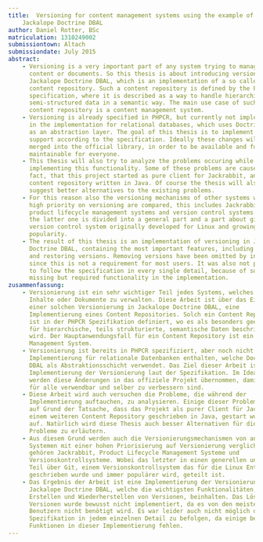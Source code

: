 ```yaml
---
title:  Versioning for content management systems using the example of
    Jackalope Doctrine DBAL
author: Daniel Rotter, BSc
matriculation: 1310249002
submissiontown: Altach
submissiondate: July 2015
abstract:
    - Versioning is a very important part of any system trying to manage
      content or documents. So this thesis is about introducing versioning into
      Jackalope Doctrine DBAL, which is an implementation of a so called
      content repository. Such a content repository is defined by the PHPCR
      specification, where it is described as a way to handle hierarchical
      semi-structured data in a semantic way. The main use case of such a
      content repository is a content management system.
    - Versioning is already specified in PHPCR, but currently not implemented
      in the implementation for relational databases, which uses Doctrine DBAL
      as an abstraction layer. The goal of this thesis is to implement this
      support according to the specification. Ideally these changes will be
      merged into the official library, in order to be available and further
      maintainable for everyone.
    - This thesis will also try to analyze the problems occuring while
      implementing this functionality. Some of these problems are caused by the
      fact, that this project started as pure client for Jackrabbit, another
      content repository written in Java. Of course the thesis will also try to
      suggest better alternatives to the existing problems.
    - For this reason also the versioning mechanisms of other systems with a
      high priority on versioning are compared, this includes Jackrabbit,
      product lifecycle management systems and version control systems. Whereby
      the latter one is divided into a general part and a part about git, a
      version control system originally developed for Linux and growing in
      popularity.
    - The result of this thesis is an implementation of versioning in Jackalope
      Doctrine DBAL, containing the most important features, including creating
      and restoring versions. Removing versions have been omitted by intent,
      since this is not a requirement for most users. It was also not possible
      to follow the specification in every single detail, because of some
      missing but required functionality in the implementation.
zusammenfassung:
    - Versionierung ist ein sehr wichtiger Teil jedes Systems, welches versucht
      Inhalte oder Dokumente zu verwalten. Diese Arbeit ist über das Einführen
      einer solchen Versionierung in Jackalope Doctrine DBAL, eine
      Implementierung eines Content Repositories. Solch ein Content Repository
      ist in der PHPCR Spezifikation definiert, wo es als besonders geeignet
      für hierarchische, teils strukturierte, semantische Daten beschrieben
      wird. Der Hauptanwendungsfall für ein Content Repository ist ein Content
      Management System.
    - Versionierung ist bereits in PHPCR spezifiziert, aber noch nicht in der 
      Implementierung für relationale Datenbanken enthalten, welche Doctrine
      DBAL als Abstraktionsschicht verwendet. Das Ziel dieser Arbeit ist die
      Implementierung der Versionierung laut der Spezifikation. Im Idealfall
      werden diese Änderungen in das offiziele Projekt übernommen, damit sie
      für alle verwendbar und selber zu verbessern sind.
    - Diese Arbeit wird auch versuchen die Probleme, die während der
      Implementierung auftauchen, zu analysieren. Einige dieser Probleme treten
      auf Grund der Tatsache, dass das Projekt als purer Client für Jackrabbit,
      einem weiteren Content Repository geschrieben in Java, gestart wurde,
      auf. Natürlich wird diese Thesis auch besser Alternativen für diese
      Probleme zu erläutern.
    - Aus diesem Grund werden auch die Versionierungsmechanismen von anderen
      Systemen mit einer hohen Priorisierung auf Versionierung verglichen. Dazu
      gehören Jackrabbit, Product Lifecycle Management Systeme und 
      Versionskontrollsysteme. Wobei das letzter in einen generellen und einen
      Teil über Git, einem Versionskontrollsystem das für die Linux Entwicklung
      geschrieben wurde und immer populärer wird, geteilt ist.
    - Das Ergebnis der Arbeit ist eine Implementierung der Versionierung in
      Jackalope Doctrine DBAL, welche die wichtigsten Funktionalitäten, das
      Erstellen und Wiederherstellen von Versionen, beinhalten. Das Löschen von
      Versionen wurde bewusst nicht implementiert, da es von den meisten
      Benutzern nicht benötigt wird. Es war leider auch nicht möglich die
      Spezifikation in jedem einzelnen Detail zu befolgen, da einige benötigte
      Funktionen in dieser Implementierung fehlen.
---
```

